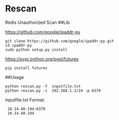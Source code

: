 # Rescan
Redis Unauthorized Scan
##Lib

https://github.com/google/ipaddr-py
```shell
git clone https://github.com/google/ipaddr-py.git
cd ipaddr-py
sudo python setup.py install
```
https://pypi.python.org/pypi/futures
```shell
pip install futures
```

##Usage
```shell
python rescan.py -f  inputfile.txt 
python rescan.py -i  192.168.1.1/24 -p 6379
```
inputfile.txt Format:
```
 10.14.40.194:6379
 10.14.40.194
```

